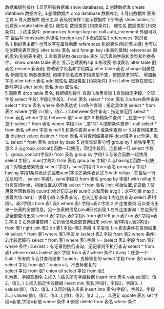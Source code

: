 数据库级别操作
    1.显示所有数据库
        show databases;
    2.创建数据库
        create database 数据库名;
    3.删除数据库
        drop database 数据库名;
    4.导出数据库
        图形工具
    5.导入数据库
        图形工具
表级别操作
    1.显示数据库下所有表
        show tables;
    2.创建表
        create table 表名{
            属性名 数据类型 [约束条件]，
            属性名 数据类型 [约束条件]...
        }
        约束条件:
            primary key 
            foreign key
            not null
            auto_increment 
        外键可以在
            最后写
                constraint 外键名 foreign key('本表的属性') references '别的表名'('别的表主键')
            也可以写在属性后面
                references 别的表名(别的表主键)
            也可以在创建完表后添加
                alter table 表名 add foreign key (本表的属性) references 别的表名(别的表主键);
    3.查看表结构
        describe 表名
            显示表的字段和类型和约束条件。
        show create table 表名
            显示创建表的sql
    4.修改表
        修改表名
            alter table 旧表名 rename 新表明;
        修改表字段名和字段类型
            alter table 表名 change 旧属性名 新属性名 新数据类型;
            如果字段名或者字段类型不变，按照原来的写。
        增加新字段
            alter table 表名 add 属性名 数据类型 [约束条件] [first |after 已存在属性]
        删除字段
            alter table 表名 drop 属性名;   
    5.删除表
        drop table 表名;
数据级别操作
    查询
        1.单表查询
            1.查询指定字段、全部字段
                select 字段1,字段2,字段3... from 表名
                select * from 表名
            2.where条件查询
                select * from 表名 where 条件表达式
                1.in条件查询：指定具体值
                    select * from 表名 where 字段 in (值1，值2...)
                2.between条件查询：指定值范围
                    select * from 表名 where 字段 between 值1 and 值2
                3.模糊条件查询： _任意一个 %任意个
                    select * from 表名 where 字段 like '_值1%'
                4.控制条件查询：null
                    select * from 表名 where 字段 is null
                5.和条件查询 and
                6.或条件查询 or
            3.对查询结果去重 distinct
                select distinct * from 表名
            4.对查询结果排序 desc降序  asc升序，默认
                select * from 表名 order by desc
            5.对查询结果分组 group by
                1.单独使用无意义
                2.与group_concat()函数一起使用，同组字段用，连接成一行
                    select 字段1，group_concat(字段2) from 表名 group by 字段1
                3.与聚合函数一起使用
                    select 字段1，sum(字段2) from 表名 group by 字段1
                4.与having()函数一起使用：对输出结果筛选
                    select 字段1，sum(字段2) from 表名 group by 字段1 having 字段1条件表达式或者sum(字段2)条件表达式
                5.with rollup：在最后一行加总和行，
                    select 字段1，sum(字段2) from 表名 group by 字段1 with rollup
            6.分页查询limit，初始位置从0开始
                select * from 表名 limit 初始位置,记录数
            7.使用聚合函数查询
                count():统计记录总数
                sum():求和函数
                avg()：求平均值
                max()：求最大值
                min()：求最小值
        2.多表查询，也交连接查询
            1.内连接查询
                select 表1字段s，表2字段s from 表1,表2 where 表1.字段=表2.字段
            2.外连接查询
                可以查询出来一张表的全部信息，另一张表的信息以null形式出现
                1.左外连接查询：左边表信息全部查询出来
                    select 表1字段s,表2字段s from 表1 left join 表2 on 表1.字段=表2.字段
                2.右外连接查询：右边表信息全部查询出来
                    select 表1字段s,表2字段s from 表1 right join 表2 on 表1.字段=表2.字段
        4.子查询
            1.in 查询条件在查询结果中
                select * from 表1 where 表1.字段 in (select 表2.字段 from 表2 where 条件)
            2.比较运算符
                select * from 表1 where 表1.字段 >= (select 表2.字段 from 表2 where 条件)
            3.exists：有记录则执行查询，无记录则不执行查询
                select * from 表1 where exists (select 表2.字段 from 表2 where 条件)
            4.any：任意一个
            5.all：所有的
        5.合并查询结果
            1.union，去掉重复的
               select 字段 from 表1 union select 字段 from 表2
            1.union all，不去掉重复的  
                select 字段 from 表1 union all select 字段 from 表2      
        6.为表、字段取别名
    2.插入
        1.插入所有字段数据
            insert into 表名 values(值1，值2，值3...)
        2.插入指定字段数据
            insert into 表名(字段1，字段2，字段3...) values(值1，值2，值3...)
        3.同时插入多条
            insert into 表名(字段1，字段2，字段3...) values(值1，值2，值3...),(值1，值2，值3...)。。。
    3.更新
        update 表名 set 字段=新值,字段=新值 where 条件
    4.删除
        delete from 表名 where 条件